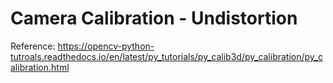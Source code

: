 # Camera Calibration - Undistortion

Reference: https://opencv-python-tutroals.readthedocs.io/en/latest/py_tutorials/py_calib3d/py_calibration/py_calibration.html
